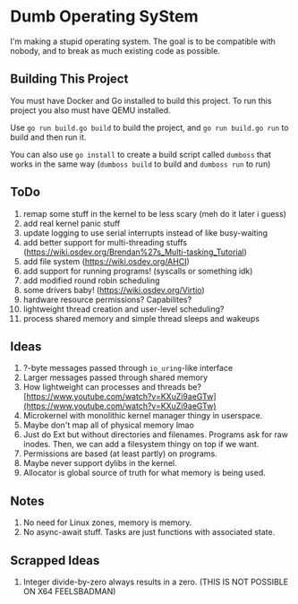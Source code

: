 # Dumb Operating SyStem
I'm making a stupid operating system. The goal is to be compatible with nobody,
and to break as much existing code as possible.

## Building This Project
You must have Docker and Go installed to build this project. To run this project
you also must have QEMU installed.

Use `go run build.go build` to build the project, and `go run build.go run` to
build and then run it.

You can also use `go install` to create a build script called `dumboss` that works
in the same way (`dumboss build` to build and `dumboss run` to run)

## ToDo
1. remap some stuff in the kernel to be less scary (meh do it later i guess)
2. add real kernel panic stuff
3. update logging to use serial interrupts instead of like busy-waiting
4. add better support for multi-threading stuffs
   (https://wiki.osdev.org/Brendan%27s_Multi-tasking_Tutorial)
5. add file system (https://wiki.osdev.org/AHCI)
6. add support for running programs! (syscalls or something idk)
7. add modified round robin scheduling
8. some drivers baby! (https://wiki.osdev.org/Virtio)
9. hardware resource permissions? Capabilites?
0. lightweight thread creation and user-level scheduling?
1. process shared memory and simple thread sleeps and wakeups

## Ideas
1. ?-byte messages passed through `io_uring`-like interface
2. Larger messages passed through shared memory
3. How lightweight can processes and threads be?
   [https://www.youtube.com/watch?v=KXuZi9aeGTw](https://www.youtube.com/watch?v=KXuZi9aeGTw)
4. Microkernel with monolithic kernel manager thingy in userspace.
5. Maybe don't map all of physical memory lmao
6. Just do Ext but without directories and filenames. Programs ask for raw inodes.
   Then, we can add a filesystem thingy on top if we want.
7. Permissions are based (at least partly) on programs.
8. Maybe never support dylibs in the kernel.
9. Allocator is global source of truth for what memory is being used.

## Notes
1. No need for Linux zones, memory is memory.
2. No async-await stuff. Tasks are just functions with associated state.

## Scrapped Ideas
1. Integer divide-by-zero always results in a zero. (THIS IS NOT POSSIBLE ON X64 FEELSBADMAN)

